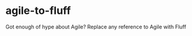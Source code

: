 agile-to-fluff
==============

Got enough of hype about Agile? Replace any reference to Agile with Fluff
